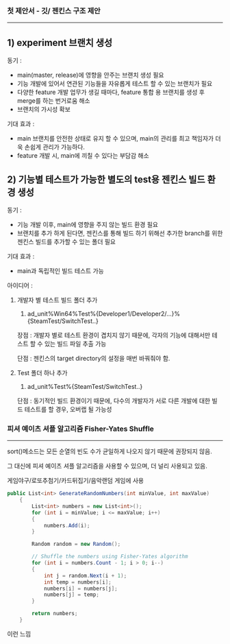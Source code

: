 ### 첫 제안서 - 깃/ 젠킨스 구조 제안

---

## 1) experiment 브랜치 생성

동기 : 

- main(master, release)에 영향을 안주는 브랜치 생성 필요
- 기능 개발에 있어서 연관된 기능들을 자유롭게 테스트 할 수 있는 브랜치가 필요
- 다양한 feature 개발 업무가 생길 때마다, feature 통합 용 브랜치를 생성 후 merge를 하는 번거로움 해소
- 브랜치의 가시성 확보

기대 효과 : 

- main 브랜치를 안전한 상태로 유지 할 수 있으며, main의 관리를 최고 책임자가 더욱 손쉽게 관리가 가능하다.
- feature 개발 시, main에 끼칠 수 있다는 부담감 해소

## 2) 기능별 테스트가 가능한 별도의 test용 젠킨스 빌드 환경 생성

동기 : 

- 기능 개발 이후, main에 영향을 주지 않는 빌드 환경 필요
- 브랜치를 추가 하게 된다면, 젠킨스를 통해 빌드 하기 위해선 추가한 branch를 위한 젠킨스 빌드를 추가할 수 있는 폴더 필요

기대 효과 : 

- main과 독립적인 빌드 테스트 가능

아이디어 : 

1. 개발자 별 테스트 빌드 폴더 추가
    1. ad_unit%Win64%Test%{Developer1/Developer2/…}%{SteamTest/SwitchTest..}
    
    장점 : 개발자 별로 테스트 환경이 겹치지 않기 때문에, 각자의 기능에 대해서만 테스트 할 수 있는 빌드 파일 추출 가능
    
    단점 : 젠킨스의 target directory의 설정을 매번 바꿔줘야 함.
    
2. Test 폴더 하나 추가
    1. ad_unit%Test%{SteamTest/SwitchTest..}
    
    단점 : 동기적인 빌드 환경이기 때문에, 다수의 개발자가 서로 다른 개발에 대한 빌드 테스트를 할 경우, 오버랩 될 가능성
    

### **피셔 예이츠 셔플 알고리즘 Fisher-Yates Shuffle**

---

sort()메소드는 모든 순열의 빈도 수가 균일하게 나오지 않기 때문에 권장되지 않음.

그 대신에 피셔 예이츠 셔플 알고리즘을 사용할 수 있으며, 더 널리 사용되고 있음.

게임야구/로또추첨기/카드뒤집기/음악랜덤 게임에 사용

```csharp
public List<int> GenerateRandomNumbers(int minValue, int maxValue)
    {
        List<int> numbers = new List<int>();
        for (int i = minValue; i <= maxValue; i++)
        {
            numbers.Add(i);
        }

        Random random = new Random();

        // Shuffle the numbers using Fisher-Yates algorithm
        for (int i = numbers.Count - 1; i > 0; i--)
        {
            int j = random.Next(i + 1);
            int temp = numbers[i];
            numbers[i] = numbers[j];
            numbers[j] = temp;
        }

        return numbers;
    }
```

이런 느낌